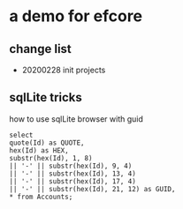 # a demo for efcore

## change list

- 20200228 init projects

## sqlLite tricks

how to use sqlLite browser with guid

	select 
	quote(Id) as QUOTE, 
	hex(Id) as HEX,
	substr(hex(Id), 1, 8)
	|| '-' || substr(hex(Id), 9, 4)
	|| '-' || substr(hex(Id), 13, 4)
	|| '-' || substr(hex(Id), 17, 4)
	|| '-' || substr(hex(Id), 21, 12) as GUID,
	* from Accounts;
